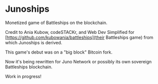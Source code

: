 # Junoships

Monetized game of Battleships on the blockchain.

Credit to Ania Kubow, codeSTACKr, and Web Dev Simplified for [https://github.com/kubowania/battleships](their Battleships game) from which Junoships is derived.

This game's debut was on a "big block" Bitcoin fork.

Now it's being rewritten for Juno Network or possibly its own sovereign Battleships blockchain.

Work in progress!
